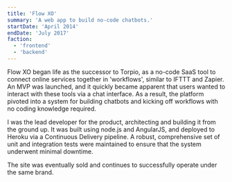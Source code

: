 ```yaml
---
title: 'Flow XO'
summary: 'A web app to build no-code chatbots.'
startDate: 'April 2014'
endDate: 'July 2017'
faction:
  - 'frontend'
  - 'backend'
---
```


Flow XO began life as the successor to Torpio, as a no-code SaaS tool to connect online services together in 'workflows', similar to IFTTT and Zapier. An MVP was launched, and it quickly became apparent that users wanted to interact with these tools via a chat interface. As a result, the platform pivoted into a system for building chatbots and kicking off workflows with no coding knowledge required.

I was the lead developer for the product, architecting and building it from the ground up. It was built using node.js and AngularJS, and deployed to Heroku via a Continuous Delivery pipeline. A robust, comprehensive set of unit and integration tests were maintained to ensure that the system underwent minimal downtime.

The site was eventually sold and continues to successfully operate under the same brand.
